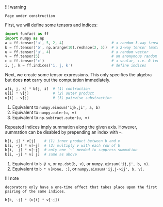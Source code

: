 !!! warning

    Page under construction

First, we will define some tensors and indices:

``` py
import funfact as ff
import numpy as np
a = ff.tensor('a', 5, 2, 4)                      # a random 3-way tensor
b = ff.tensor('b', np.arange(10).reshape(2, 5))  # a 2-way tensor (matrix)
u = ff.tensor('u', 4)                            # a random vector
v = ff.tensor(5)                                 # an anonymous random vector
c = ff.tensor('c')                               # a scalar, i.e. 0-tensor
i, j, k = ff.indices('i, j, k')                  # define indices
```

Next, we create some tensor expressions. This only specifies the algebra but
does **not** carry out the computation immediately.

``` py
a[i, j, k] * b[j, i]  # (1) contraction
u[i] * v[j]           # (2) outer product
u[i] - v[j]           # (3) pairwise substraction
```

1. Equivalent to `numpy.einsum('ijk,ji', a, b)`
2. Equivalent to `numpy.outer(u, v)`
3. Equivalent to `np.subtract.outer(u, v)`

Repeated indices imply summation along the given axis. However, summation can be disabled by prepending an index with `~`.

``` py
b[i, j] * v[j]    # (1) inner product between b and v
b[i, ~j] * v[~j]  # (2) multiply v with each row of b
b[i,  j] * v[~j]  # only one `~` needed to suppress summation
b[i, ~j] * v[ j]  # same as above
```

1. Equivalent to `b @ v`, or `np.dot(b, v)`, or `numpy.einsum('ij,j', b, v)`.
2. Equivalent to `b * v[None, :]`, or `numpy.einsum('ij,j->ij', b, v)`.

!!! note 

    decorators only have a one-time effect that takes place upon the first pairing of the same indices.

``` py
b[k, ~j] * (u[i] * v[~j]) 
```